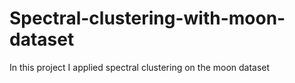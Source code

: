 # Spectral-clustering-with-moon-dataset
In this project I applied spectral clustering on the moon dataset
